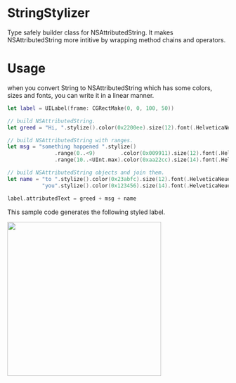 # StringStylizer

Type safely builder class for NSAttributedString. It makes NSAttributedString more intitive by wrapping method chains and operators.
 
# Usage
 when you convert String to NSAttributedString which has some colors, sizes and fonts, you can write it in a linear manner.
 
 ```swift
 let label = UILabel(frame: CGRectMake(0, 0, 100, 50))
 
 // build NSAttributedString.
 let greed = "Hi, ".stylize().color(0x2200ee).size(12).font(.HelveticaNeue).attr
 
 // build NSAttributedString with ranges.
 let msg = "something happened ".stylize()
                .range(0..<9)        .color(0x009911).size(12).font(.HelveticaNeue)
                .range(10..<UInt.max).color(0xaa22cc).size(14).font(.HelveticaNeue_Bold).attr
 
 // build NSAttributedString objects and join them.
 let name = "to ".stylize().color(0x23abfc).size(12).font(.HelveticaNeue).attr +
            "you".stylize().color(0x123456).size(14).font(.HelveticaNeue_Italic).underline(.StyleDouble).attr
 
 label.attributedText = greed + msg + name
 ```
 
 
This sample code generates the following styled label.
 
<img width="350" src="https://cloud.githubusercontent.com/assets/18266814/14254571/49882d08-facb-11e5-9e3d-c37cbef6a003.png">
